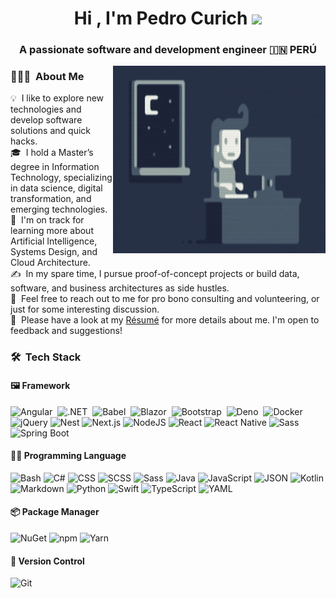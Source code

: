 <h1 align="center">Hi , I'm Pedro Curich <img src="https://media.giphy.com/media/hvRJCLFzcasrR4ia7z/giphy.gif" width="35"></h1>
<h3 align="center">A passionate software and development engineer &#127470;&#127475 PERÚ</h3>

<img alt="Night Coding" src="https://raw.githubusercontent.com/AVS1508/AVS1508/master/assets/Night-Coding.gif" height="300" width="340" align="right"/>

### 👨🏻‍💻 &nbsp;About Me

💡 &nbsp;I like to explore new technologies and develop software solutions and quick hacks.\
🎓 &nbsp;I hold a Master’s degree in Information Technology, specializing in data science, digital transformation, and emerging technologies.\
🌱 &nbsp;I'm on track for learning more about Artificial Intelligence, Systems Design, and Cloud Architecture.\
✍️ &nbsp;In my spare time, I pursue proof-of-concept projects or build data, software, and business architectures as side hustles.\
💬 &nbsp;Feel free to reach out to me for pro bono consulting and volunteering, or just for some interesting discussion.\
📄 &nbsp;Please have a look at my [Résumé](https://www.adityavsingh.com/resume.html) for more details about me. I'm open to feedback and suggestions!


### 🛠 &nbsp;Tech Stack

#### 🖼️ Framework
![Angular](https://img.shields.io/badge/Angular-%23DD0031.svg?logo=angular&logoColor=white)&nbsp;
![.NET](https://img.shields.io/badge/.NET-512BD4?logo=dotnet&logoColor=fff)&nbsp;
![Babel](https://img.shields.io/badge/Babel-F9DC3E?logo=babel&logoColor=000)&nbsp;
![Blazor](https://img.shields.io/badge/Blazor-512BD4?logo=blazor&logoColor=fff)&nbsp;
![Bootstrap](https://img.shields.io/badge/Bootstrap-7952B3?logo=bootstrap&logoColor=fff)&nbsp;
![Deno](https://img.shields.io/badge/Deno-000?logo=deno&logoColor=fff)&nbsp;
![Docker](https://img.shields.io/badge/Docker-2496ED?logo=docker&logoColor=fff)&nbsp;
![jQuery](https://img.shields.io/badge/jQuery-0769AD?logo=jquery&logoColor=fff)
![Nest](https://img.shields.io/badge/Nest.js-%23E0234E.svg?logo=nestjs&logoColor=white)
![Next.js](https://img.shields.io/badge/Next.js-black?logo=next.js&logoColor=white)
![NodeJS](https://img.shields.io/badge/Node.js-6DA55F?logo=node.js&logoColor=white)
![React](https://img.shields.io/badge/React-%2320232a.svg?logo=react&logoColor=%2361DAFB)
![React Native](https://img.shields.io/badge/React_Native-%2320232a.svg?logo=react&logoColor=%2361DAFB)
![Sass](https://img.shields.io/badge/Sass-C69?logo=sass&logoColor=fff)
![Spring Boot](https://img.shields.io/badge/Spring%20Boot-6DB33F?logo=springboot&logoColor=fff)

#### 🧑‍💻 Programming Language
![Bash](https://img.shields.io/badge/Bash-4EAA25?logo=gnubash&logoColor=fff)
![C#](https://custom-icon-badges.demolab.com/badge/C%23-%23239120.svg?logo=cshrp&logoColor=white)
![CSS](https://img.shields.io/badge/CSS-1572B6?logo=css3&logoColor=fff)
![SCSS](https://img.shields.io/badge/SCSS-1572B6?logo=css3&logoColor=fff)
![Sass](https://img.shields.io/badge/Sass-C69?logo=sass&logoColor=fff)
![Java](https://img.shields.io/badge/Java-%23ED8B00.svg?logo=openjdk&logoColor=white)
![JavaScript](https://img.shields.io/badge/JavaScript-F7DF1E?logo=javascript&logoColor=000)
![JSON](https://img.shields.io/badge/JSON-000?logo=json&logoColor=fff)
![Kotlin](https://img.shields.io/badge/Kotlin-%237F52FF.svg?logo=kotlin&logoColor=white)
![Markdown](https://img.shields.io/badge/Markdown-%23000000.svg?logo=markdown&logoColor=white)
![Python](https://img.shields.io/badge/Python-3776AB?logo=python&logoColor=fff)
![Swift](https://img.shields.io/badge/Swift-F54A2A?logo=swift&logoColor=white)
![TypeScript](https://img.shields.io/badge/TypeScript-3178C6?logo=typescript&logoColor=fff)
![YAML](https://img.shields.io/badge/YAML-CB171E?logo=yaml&logoColor=fff)


#### 📦 Package Manager
![NuGet](https://img.shields.io/badge/NuGet-004880?logo=nuget&logoColor=fff)
![npm](https://img.shields.io/badge/npm-CB3837?logo=npm&logoColor=fff)
![Yarn](https://img.shields.io/badge/Yarn-2C8EBB?logo=yarn&logoColor=fff)

#### 🔖 Version Control
![Git](https://img.shields.io/badge/Git-F05032?logo=git&logoColor=fff)
